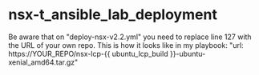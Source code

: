 # nsx-t_ansible_lab_deployment

Be aware that on "deploy-nsx-v2.2.yml" you need to replace line 127 with the URL of your own repo. This is how it looks like in my playbook: "url: https://YOUR_REPO/nsx-lcp-{{ ubuntu_lcp_build }}-ubuntu-xenial_amd64.tar.gz"
